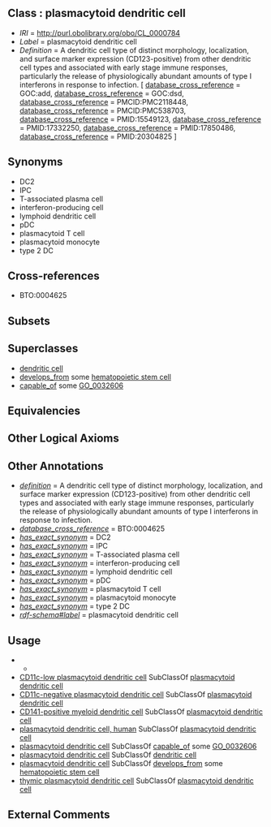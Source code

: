 
## Class : plasmacytoid dendritic cell

 * *IRI* = http://purl.obolibrary.org/obo/CL_0000784
 * *Label* = plasmacytoid dendritic cell
 * *Definition* = A dendritic cell type of distinct morphology, localization, and surface marker expression (CD123-positive) from other dendritic cell types and associated with early stage immune responses, particularly the release of physiologically abundant amounts of type I interferons in response to infection. [ [database_cross_reference](../../ef/oboInOwl#hasDbXref.md) = GOC:add, [database_cross_reference](../../ef/oboInOwl#hasDbXref.md) = GOC:dsd, [database_cross_reference](../../ef/oboInOwl#hasDbXref.md) = PMCID:PMC2118448, [database_cross_reference](../../ef/oboInOwl#hasDbXref.md) = PMCID:PMC538703, [database_cross_reference](../../ef/oboInOwl#hasDbXref.md) = PMID:15549123, [database_cross_reference](../../ef/oboInOwl#hasDbXref.md) = PMID:17332250, [database_cross_reference](../../ef/oboInOwl#hasDbXref.md) = PMID:17850486, [database_cross_reference](../../ef/oboInOwl#hasDbXref.md) = PMID:20304825 ]

## Synonyms

 * DC2
 * IPC
 * T-associated plasma cell
 * interferon-producing cell
 * lymphoid dendritic cell
 * pDC
 * plasmacytoid T cell
 * plasmacytoid monocyte
 * type 2 DC

## Cross-references

 * BTO:0004625

## Subsets


## Superclasses

 * [dendritic cell](../../CL/51/CL_0000451.md)
 * [develops_from](../../RO/02/RO_0002202.md) some [hematopoietic stem cell](../../CL/37/CL_0000037.md)
 * [capable_of](../../RO/15/RO_0002215.md) some [GO_0032606](../../GO/06/GO_0032606.md)

## Equivalencies


## Other Logical Axioms


## Other Annotations

 * *[definition](../../IAO/15/IAO_0000115.md)* = A dendritic cell type of distinct morphology, localization, and surface marker expression (CD123-positive) from other dendritic cell types and associated with early stage immune responses, particularly the release of physiologically abundant amounts of type I interferons in response to infection.
 * *[database_cross_reference](../../ef/oboInOwl#hasDbXref.md)* = BTO:0004625
 * *[has_exact_synonym](../../ym/oboInOwl#hasExactSynonym.md)* = DC2
 * *[has_exact_synonym](../../ym/oboInOwl#hasExactSynonym.md)* = IPC
 * *[has_exact_synonym](../../ym/oboInOwl#hasExactSynonym.md)* = T-associated plasma cell
 * *[has_exact_synonym](../../ym/oboInOwl#hasExactSynonym.md)* = interferon-producing cell
 * *[has_exact_synonym](../../ym/oboInOwl#hasExactSynonym.md)* = lymphoid dendritic cell
 * *[has_exact_synonym](../../ym/oboInOwl#hasExactSynonym.md)* = pDC
 * *[has_exact_synonym](../../ym/oboInOwl#hasExactSynonym.md)* = plasmacytoid T cell
 * *[has_exact_synonym](../../ym/oboInOwl#hasExactSynonym.md)* = plasmacytoid monocyte
 * *[has_exact_synonym](../../ym/oboInOwl#hasExactSynonym.md)* = type 2 DC
 * *[rdf-schema#label](../../el/rdf-schema#label.md)* = plasmacytoid dendritic cell

## Usage

 * -
 * [CD11c-low plasmacytoid dendritic cell](../../CL/89/CL_0000989.md) SubClassOf [plasmacytoid dendritic cell](../../CL/84/CL_0000784.md)
 * [CD11c-negative plasmacytoid dendritic cell](../../CL/91/CL_0000991.md) SubClassOf [plasmacytoid dendritic cell](../../CL/84/CL_0000784.md)
 * [CD141-positive myeloid dendritic cell](../../CL/94/CL_0002394.md) SubClassOf [plasmacytoid dendritic cell](../../CL/84/CL_0000784.md)
 * [plasmacytoid dendritic cell, human](../../CL/58/CL_0001058.md) SubClassOf [plasmacytoid dendritic cell](../../CL/84/CL_0000784.md)
 * [plasmacytoid dendritic cell](../../CL/84/CL_0000784.md) SubClassOf [capable_of](../../RO/15/RO_0002215.md) some [GO_0032606](../../GO/06/GO_0032606.md)
 * [plasmacytoid dendritic cell](../../CL/84/CL_0000784.md) SubClassOf [dendritic cell](../../CL/51/CL_0000451.md)
 * [plasmacytoid dendritic cell](../../CL/84/CL_0000784.md) SubClassOf [develops_from](../../RO/02/RO_0002202.md) some [hematopoietic stem cell](../../CL/37/CL_0000037.md)
 * [thymic plasmacytoid dendritic cell](../../CL/42/CL_0000942.md) SubClassOf [plasmacytoid dendritic cell](../../CL/84/CL_0000784.md)

## External Comments

